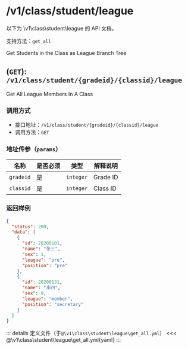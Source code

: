 # /v1/class/student/league

以下为 \v1\class\student\league 的 API 文档。

支持方法：`get_all`


Get Students in the Class as League Branch Tree

## (`GET`): `/v1/class/student/{gradeid}/{classid}/league`

Get All League Members In A Class

### 调用方式

- 接口地址：`/v1/class/student/{gradeid}/{classid}/league`
- 调用方法：`GET`

### 地址传参（`params`）

|名称|是否必须|类型|解释说明|
|---|-|--|--------|
|`gradeid`|是|`integer`|Grade ID
|`classid`|是|`integer`|Class ID

### 返回样例

```json
{
  "status": 200,
  "data": [
    {
      "id": 20200101,
      "name": "张三",
      "sex": 1,
      "league": "pre",
      "position": "pre"
    },
    {
      "id": 20200131,
      "name": "李四",
      "sex": 0,
      "league": "member",
      "position": "secretary"
    }
  ]
}
```

::: details 定义文件（于`@\v1\class\student\league\get_all.yml`）
<<< @\v1\class\student\league\get_all.yml{yaml}
:::
